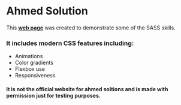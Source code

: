# Ahmed Solution
This __[web page](https://abdullah-arshad78.github.io/ahmed-sol/)__ was created to demonstrate some of the SASS skills.
### It includes modern CSS features including:
- Animations
- Color gradients
- Flexbox use
- Responsiveness
#### It is not the official website for ahmed soltions and is made with permission just for testing purposes.

